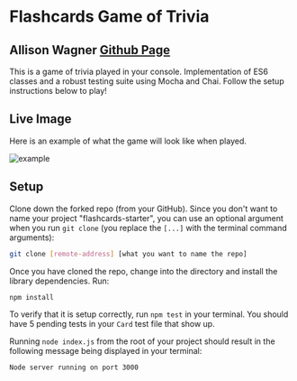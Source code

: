 # Flashcards Game of Trivia 

## Allison Wagner [Github Page](https://github.com/allisonjw)

This is a game of trivia played in your console. Implementation of ES6 classes and a robust testing suite using Mocha and Chai. Follow the setup instructions below to play!

## Live Image

Here is an example of what the game will look like when played.

![example](https://github.com/allisonjw/flashcards-starter/blob/master/images/FlashCards.gif)

## Setup

Clone down the forked repo (from your GitHub). Since you don't want to name your project "flashcards-starter", you can use an optional argument when you run `git clone` (you replace the `[...]` with the terminal command arguments):

```bash
git clone [remote-address] [what you want to name the repo]
```

Once you have cloned the repo, change into the directory and install the library dependencies. Run:

```bash
npm install
```

To verify that it is setup correctly, run `npm test` in your terminal. You should have 5 pending tests in your `Card` test file that show up.

Running `node index.js` from the root of your project should result in the following message being displayed in your terminal: 

```bash
Node server running on port 3000
```



